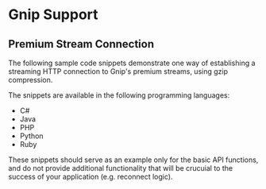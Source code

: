 <h1>Gnip Support</h1>
<h2>Premium Stream Connection</h2>
<p>The following sample code snippets demonstrate one way of establishing a streaming HTTP connection to Gnip's premium streams, using gzip compression.</p>
<p>The snippets are available in the following programming languages:
	<ul>
		<li>
			C#</li>
		<li>
			Java</li>
		<li>
			PHP</li>
		<li>
			Python</li>
		<li>
			Ruby</li>
	</ul>
</p>
<p>These snippets should serve as an example only for the basic API functions, and do not provide additional functionality that will be crucuial to the success of your application (e.g. reconnect logic).</p>

